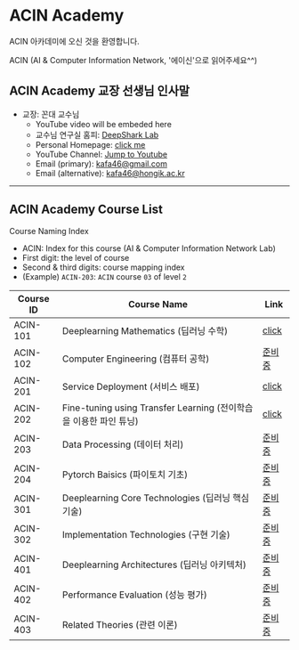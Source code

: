 # ACIN Academy

ACIN 아카데미에 오신 것을 환영합니다.

ACIN (AI & Computer Information Network, '에이신'으로 읽어주세요^^)

## ACIN Academy 교장 선생님 인사말
- 교장: 꼰대 교수님
    - YouTube video will be embeded here
    - 교수님 연구실 홈피: <a href="https://www.deepshark.org/" target="_blank">DeepShark Lab</a>
    - Personal Homepage: [click me](https://prof.acin.kr)
    - YouTube Channel: [Jump to Youtube](https://www.youtube.com/@kafa46)
    - Email (primary): <a href="mailto:kafa46@gmail.com">kafa46@gmail.com</a>
    - Email (alternative): <a href="mailto:kafa46@hongik.ac.kr">kafa46@hongik.ac.kr</a>

<hr>

## ACIN Academy Course List
Course Naming Index
- ACIN: Index for this course (AI & Computer Information Network Lab)
- First digit: the level of course
- Second & third digits: course mapping index
- (Example) `ACIN-203`: `ACIN` course `03` of level `2`

|Course ID|Course Name|Link|
|---|---|---|
|ACIN-101|Deeplearning Mathematics (딥러닝 수학)|[click](https://github.com/kafa46/deeplearning_math)|
|ACIN-102|Computer Engineering (컴퓨터 공학)|[준비중]()|
|ACIN-201|Service Deployment (서비스 배포)|[click](https://github.com/kafa46/acin_academy/tree/master/201_deployment)|
|ACIN-202|Fine-tuning using Transfer Learning (전이학습을 이용한 파인 튜닝)|[click](https://github.com/kafa46/acin_academy/tree/master/202_fine_tunning)|
|ACIN-203|Data Processing (데이터 처리)|[준비중]()|
|ACIN-204|Pytorch Baisics (파이토치 기초)|[준비중]()|
|ACIN-301|Deeplearning Core Technologies (딥러닝 핵심 기술)|[준비중]()|
|ACIN-302|Implementation Technologies (구현 기술)|[준비중]()|
|ACIN-401|Deeplearning Architectures (딥러닝 아키텍처)|[준비중]()|
|ACIN-402|Performance Evaluation (성능 평가)|[준비중]()|
|ACIN-403|Related Theories (관련 이론)|[준비중]()|